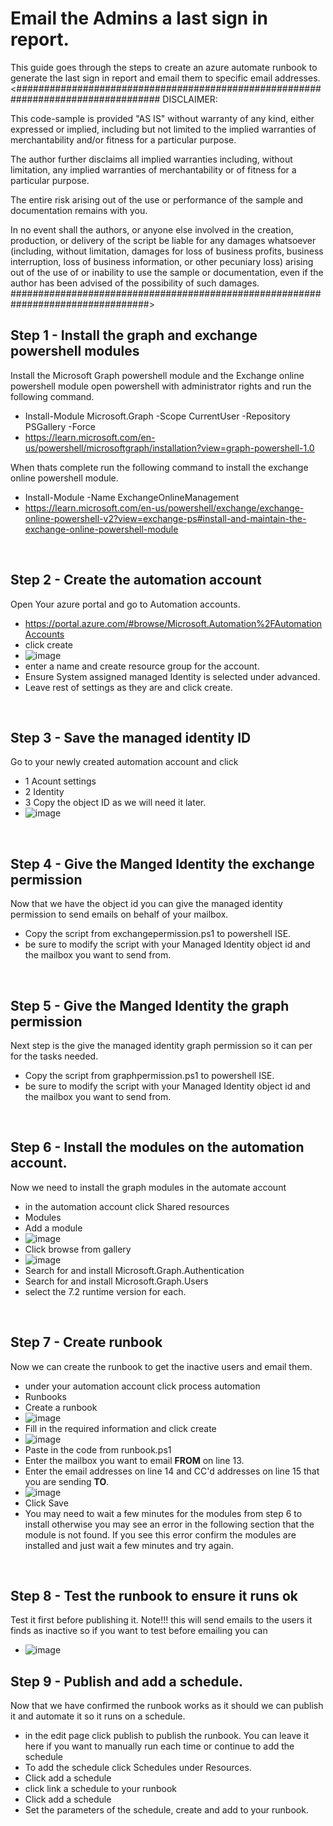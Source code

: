 # Email the Admins a last sign in report.
This guide goes through the steps to create an azure automate runbook to generate the last sign in report and email them to specific email addresses.
<br />
<##################################################################################
DISCLAIMER:
 
 
This code-sample is provided "AS IS" without warranty of any kind, either expressed or implied,
including but not limited to the implied warranties of merchantability and/or fitness for a
particular purpose.
 
The author further disclaims all implied warranties including, without limitation, any implied
warranties of merchantability or of fitness for a particular purpose.
 
The entire risk arising out of the use or performance of the sample and documentation remains with
you.
 
In no event shall the authors, or anyone else involved in the creation, production, or
delivery of the script be liable for any damages whatsoever (including, without limitation, damages
for loss of business profits, business interruption, loss of business information, or other
pecuniary loss) arising out of the use of or inability to use the sample or documentation, even if the author
has been advised of the possibility of such damages.
#################################################################################>
<br />

## Step 1 - Install the graph and exchange powershell modules

Install the Microsoft Graph powershell module and the Exchange online powershell module
open powershell with administrator rights and run the following command.
* Install-Module Microsoft.Graph -Scope CurrentUser -Repository PSGallery -Force
* https://learn.microsoft.com/en-us/powershell/microsoftgraph/installation?view=graph-powershell-1.0
  

When thats complete run the following command to install the exchange online powershell module.
* Install-Module -Name ExchangeOnlineManagement
* https://learn.microsoft.com/en-us/powershell/exchange/exchange-online-powershell-v2?view=exchange-ps#install-and-maintain-the-exchange-online-powershell-module
<br />

## Step 2 - Create the automation account
Open Your azure portal and go to Automation accounts.

* https://portal.azure.com/#browse/Microsoft.Automation%2FAutomationAccounts <br />
* click create
* ![image](https://github.com/user-attachments/assets/d4e6c6d6-ed3f-4eb5-992a-3dc7a2019050)
* enter a name and create resource group for the account.
* Ensure System assigned managed Identity is selected under advanced.
* Leave rest of settings as they are and click create.
<br />

## Step 3 - Save the managed identity ID
Go to your newly created automation account and click
* 1 Acount settings
* 2 Identity
* 3 Copy the object ID as we will need it later.
* ![image](https://github.com/user-attachments/assets/53a9d2bd-0984-4df5-bc53-a4fe652c3161)
<br />

## Step 4 - Give the Manged Identity the exchange permission
Now that we have the object id you can give the managed identity permission to send emails on behalf of your mailbox.
* Copy the script from exchangepermission.ps1 to powershell ISE.
* be sure to modify the script with your Managed Identity object id and the mailbox you want to send from.
<br />

## Step 5 - Give the Manged Identity the graph permission
Next step is the give the managed identity graph permission so it can per for the tasks needed.
* Copy the script from graphpermission.ps1 to powershell ISE.
* be sure to modify the script with your Managed Identity object id and the mailbox you want to send from.
<br />

## Step 6 - Install the modules on the automation account.
Now we need to install the graph modules in the automate account
* in the automation account click Shared resources
* Modules
* Add a module
* ![image](https://github.com/user-attachments/assets/425949ba-9f5b-4101-b015-b944d4bd6fcc)
* Click browse from gallery
* ![image](https://github.com/user-attachments/assets/0b91e696-5cb1-4ba0-8451-ff3b2ab6bdaf)
* Search for and install Microsoft.Graph.Authentication
* Search for and install Microsoft.Graph.Users
* select the 7.2 runtime version for each.
<br />

## Step 7 - Create runbook
Now we can create the runbook to get the inactive users and email them.
* under your automation account click process automation
* Runbooks
* Create a runbook
* ![image](https://github.com/user-attachments/assets/46f93840-faac-4bb6-8768-f0af1c00a862)
* Fill in the required information and click create
* ![image](https://github.com/user-attachments/assets/e210f2d5-e281-4665-bdcb-cf438d4e1255)
* Paste in the code from runbook.ps1
* Enter the mailbox you want to email **FROM** on line 13.
* Enter the email addresses on line 14 and CC'd addresses on line 15 that you are sending **TO**.
* ![image](https://github.com/user-attachments/assets/a5ad5f92-c2af-4e83-bd0c-33658b4b8d33)
* Click Save
*  You may need to wait a few minutes for the modules from step 6 to install otherwise you may see an error in the following section that the module is not found. If you see this error confirm the modules are installed and just wait a few minutes and try again.
<br />

## Step 8 - Test the runbook to ensure it runs ok
Test it first before publishing it. 
Note!!! this will send emails to the users it finds as inactive so if you want to test before emailing you can
* ![image](https://github.com/user-attachments/assets/338032b2-1415-42e0-9b78-5217cd5db30f)

## Step 9 - Publish and add a schedule.
Now that we have confirmed the runbook works as it should we can publish it and automate it so it runs on a schedule.
* in the edit page click publish to publish the runbook. You can leave it here if you want to manually run each time or continue to add the schedule
* To add the schedule click Schedules under Resources.
* Click add a schedule
* click link a schedule to your runbook
* Click add a schedule
* Set the parameters of the schedule, create and add to your runbook.


  
